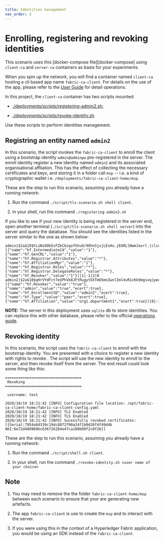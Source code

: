 ```yaml
---
title: Identities management
nav_order: 3
---
```


# Enrolling, registering and revoking identities

This scenario uses this [docker-compose file][docker-compose] using `client-ca` and `server-ca` containers as basis for your experiments.

When you spin up the network, you will find a container named `client-ca` hosting a cli based app name `fabric-ca-client`. For details on the use of the app, please refer to the [User Guide][user-guide] for detail operations.

In this project, the `client-ca` container has two scripts mounted:

* [./deployments/scripts/registering-admin2.sh][register];

* [./deployments/scripts/revoke-identity.sh][revoke].

Use these scripts to perform identities management.

## Registring an entity named `admin2`

In this scenario, the script invokes the `fabric-ca-client` to enroll the client using a bootstrap identity `admin@adminpw` pre-registered in the server. The enroll identity register a new identity named `admin2` and its associated organisational affliation. This has the effect of collecting the necessary certificates and keys, and storing it in a folder call `msp` -- i.e. a kind of cryptographic wallet i.e. `/deployments/fabric-ca-client-home/msp`.

These are the step to run this scenario, assuming you already have a running network:

1. Run the command `./script/tls-scenario.sh shell client`.

1. In your shell, run the command `./registering-admin2.sh`

If you like to see if your new identity is being registered in the server end, open another terminal (`./script/tls-scenario.sh shell server`) into the server and query the database. You should see the identities listed in the server similar to the one as shown below:

```
admin|$2a$10$ViiNsOOb5sFZbCGzqofhhuO/9OhnSjxjLEsHu.jE6RLlNwmJavrl.|client||[{"name":"hf.IntermediateCA","value":"1"},{"name":"hf.GenCRL","value":"1"},{"name":"hf.Registrar.Attributes","value":"*"},{"name":"hf.AffiliationMgr","value":"1"},{"name":"hf.Registrar.Roles","value":"*"},{"name":"hf.Registrar.DelegateRoles","value":"*"},{"name":"hf.Revoker","value":"1"}]|1|-1|2|0
admin2|$2a$10$qHrVYdFct7eVPhVk8JFtRugytEXTmO5mnZwnlIml4vR1cKk9mgsvq|peer|org1.department1|[{"name":"hf.Revoker","value":"true"},{"name":"admin","value":"true","ecert":true},{"name":"hf.EnrollmentID","value":"admin2","ecert":true},{"name":"hf.Type","value":"peer","ecert":true},{"name":"hf.Affiliation","value":"org1.department1","ecert":true}]|0|-1|2|0
```

**NOTE:** The server in this deployment uses `sqlite` db to store identities. You can replace this with other database, please refer to the official [operations guide][ops-guide].

## Revoking identity

In this scenario, the script uses the `fabric-ca-client` to enroll with the bootstrap identity. You are presented with a choice to register a new identity with rights to revoke . The script will use the new identity to enroll to the server, and then revoke itself from the server. The end result could look some thing like this:

```
===================================
 Revoking                          
===================================

 username: test

2020/10/19 18:21:42 [INFO] Configuration file location: /opt/fabric-ca-client-home/fabric-ca-client-config.yaml
2020/10/19 18:21:42 [INFO] TLS Enabled
2020/10/19 18:21:42 [INFO] TLS Enabled
2020/10/19 18:21:42 [INFO] Sucessfully revoked certificates: [{Serial:7954a8d339c19dc8072f90a24f1b0d26f4f49d4b AKI:6e72d480960bc636726284e47ca100b09f2c0f26}]
```

These are the step to run this scenario, assuming you already have a running network:

1. Run the command `./script/shell.sh client`.

1. In your shell, run the command `./revoke-identity.sh <user name of your choice>`

## Note

1. You may need to remove the the folder `fabric-ca-client-home/msp` between each scenario to ensure that your are generating new artefacts.

1. The app `fabric-ca-client` is use to create the `msp` and to interact with the server.

1. If you were using this in the context of a Hyperledger Fabric application, you would be using an SDK instead of the `fabric-ca-client`.

[user-guide]: https://hyperledger-fabric-ca.readthedocs.io/en/release-1.4/users-guide.html#fabric-ca-client
[ops-guide]: https://hyperledger-fabric-ca.readthedocs.io/en/release-1.4/operations_guide.html

[register]: https://github.com/openconsentia/fabric-ca-analysis/blob/master/deployments/scripts/registering-admin2.sh
[revoke]: https://github.com/openconsentia/fabric-ca-analysis/blob/master/deployments/scripts/revoke-identity.sh